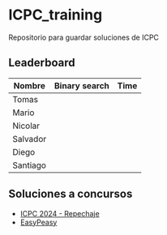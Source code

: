 # ICPC_training

Repositorio para guardar soluciones de ICPC

## Leaderboard

| Nombre | Binary search | Time |
|--- | --- | --- |
| Tomas | | |
| Mario | | |
| Nicolar | | |
| Salvador | | |
| Diego | | |
| Santiago | | |

## Soluciones a concursos

- [ICPC 2024 - Repechaje](./ICPC_2024/Readme.md)
- [EasyPeasy](./EasyPeasy/Readme.md)

